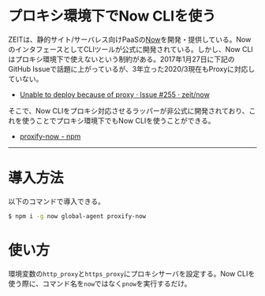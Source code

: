 # プロキシ環境下でNow CLIを使う


ZEITは、静的サイト/サーバレス向けPaaSの[Now](https://zeit.co/)を開発・提供している。NowのインタフェースとしてCLIツールが公式に開発されている。しかし、Now CLIはプロキシ環境下で使えないという制約がある。2017年1月27日に下記のGitHub Issueで話題に上がっているが、3年立った2020/3現在もProxyに対応していない。

- [Unable to deploy because of proxy · Issue #255 · zeit/now](https://github.com/zeit/now/issues/255)

そこで、Now CLIをプロキシ対応させるラッパーが非公式に開発されており、これを使うことでプロキシ環境下でもNow CLIを使うことができる。

- [proxify-now - npm](https://www.npmjs.com/package/proxify-now)

---

# 導入方法

以下のコマンドで導入できる。

```bash
$ npm i -g now global-agent proxify-now
```

# 使い方

環境変数の`http_proxy`と`https_proxy`にプロキシサーバを設定する。Now CLIを使う際に、コマンド名を`now`ではなく`pnow`を実行するだけ。
